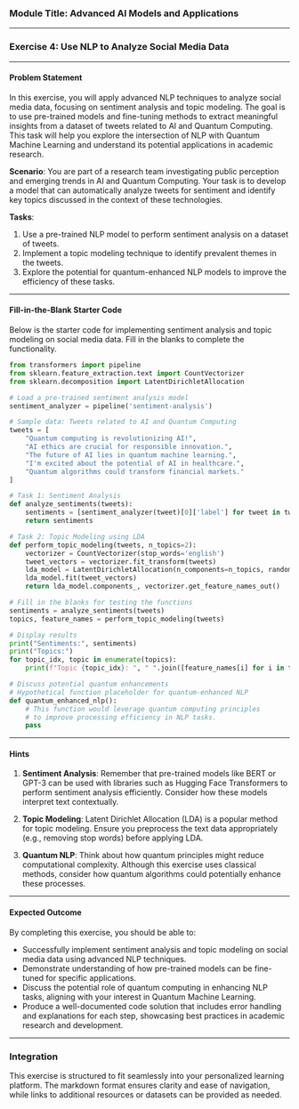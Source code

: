 ### Module Title: Advanced AI Models and Applications

---

### Exercise 4: Use NLP to Analyze Social Media Data

---

#### Problem Statement

In this exercise, you will apply advanced NLP techniques to analyze social media data, focusing on sentiment analysis and topic modeling. The goal is to use pre-trained models and fine-tuning methods to extract meaningful insights from a dataset of tweets related to AI and Quantum Computing. This task will help you explore the intersection of NLP with Quantum Machine Learning and understand its potential applications in academic research.

**Scenario**: You are part of a research team investigating public perception and emerging trends in AI and Quantum Computing. Your task is to develop a model that can automatically analyze tweets for sentiment and identify key topics discussed in the context of these technologies.

**Tasks**:
1. Use a pre-trained NLP model to perform sentiment analysis on a dataset of tweets.
2. Implement a topic modeling technique to identify prevalent themes in the tweets.
3. Explore the potential for quantum-enhanced NLP models to improve the efficiency of these tasks.

---

#### Fill-in-the-Blank Starter Code

Below is the starter code for implementing sentiment analysis and topic modeling on social media data. Fill in the blanks to complete the functionality.

```python
from transformers import pipeline
from sklearn.feature_extraction.text import CountVectorizer
from sklearn.decomposition import LatentDirichletAllocation

# Load a pre-trained sentiment analysis model
sentiment_analyzer = pipeline('sentiment-analysis')

# Sample data: Tweets related to AI and Quantum Computing
tweets = [
    "Quantum computing is revolutionizing AI!",
    "AI ethics are crucial for responsible innovation.",
    "The future of AI lies in quantum machine learning.",
    "I'm excited about the potential of AI in healthcare.",
    "Quantum algorithms could transform financial markets."
]

# Task 1: Sentiment Analysis
def analyze_sentiments(tweets):
    sentiments = [sentiment_analyzer(tweet)[0]['label'] for tweet in tweets]
    return sentiments

# Task 2: Topic Modeling using LDA
def perform_topic_modeling(tweets, n_topics=2):
    vectorizer = CountVectorizer(stop_words='english')
    tweet_vectors = vectorizer.fit_transform(tweets)
    lda_model = LatentDirichletAllocation(n_components=n_topics, random_state=42)
    lda_model.fit(tweet_vectors)
    return lda_model.components_, vectorizer.get_feature_names_out()

# Fill in the blanks for testing the functions
sentiments = analyze_sentiments(tweets)
topics, feature_names = perform_topic_modeling(tweets)

# Display results
print("Sentiments:", sentiments)
print("Topics:")
for topic_idx, topic in enumerate(topics):
    print(f"Topic {topic_idx}: ", " ".join([feature_names[i] for i in topic.argsort()[:-5 - 1:-1]]))

# Discuss potential quantum enhancements
# Hypothetical function placeholder for quantum-enhanced NLP
def quantum_enhanced_nlp():
    # This function would leverage quantum computing principles
    # to improve processing efficiency in NLP tasks.
    pass
```

---

#### Hints

1. **Sentiment Analysis**: Remember that pre-trained models like BERT or GPT-3 can be used with libraries such as Hugging Face Transformers to perform sentiment analysis efficiently. Consider how these models interpret text contextually.

2. **Topic Modeling**: Latent Dirichlet Allocation (LDA) is a popular method for topic modeling. Ensure you preprocess the text data appropriately (e.g., removing stop words) before applying LDA.

3. **Quantum NLP**: Think about how quantum principles might reduce computational complexity. Although this exercise uses classical methods, consider how quantum algorithms could potentially enhance these processes.

---

#### Expected Outcome

By completing this exercise, you should be able to:

- Successfully implement sentiment analysis and topic modeling on social media data using advanced NLP techniques.
- Demonstrate understanding of how pre-trained models can be fine-tuned for specific applications.
- Discuss the potential role of quantum computing in enhancing NLP tasks, aligning with your interest in Quantum Machine Learning.
- Produce a well-documented code solution that includes error handling and explanations for each step, showcasing best practices in academic research and development.

---

### Integration

This exercise is structured to fit seamlessly into your personalized learning platform. The markdown format ensures clarity and ease of navigation, while links to additional resources or datasets can be provided as needed.